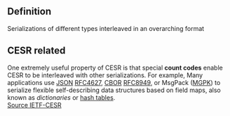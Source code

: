## Definition
Serializations of different types interleaved in an overarching format

## CESR related
One extremely useful property of CESR is that special **count codes** enable CESR to be interleaved with other serializations. For example, Many applications use [JSON](https://weboftrust.github.io/ietf-cesr/draft-ssmith-cesr.html#JSON) [RFC4627](https://weboftrust.github.io/ietf-cesr/draft-ssmith-cesr.html#RFC4627), [CBOR](https://weboftrust.github.io/ietf-cesr/draft-ssmith-cesr.html#CBOR) [RFC8949](https://weboftrust.github.io/ietf-cesr/draft-ssmith-cesr.html#RFC8949), or MsgPack ([MGPK](https://weboftrust.github.io/ietf-cesr/draft-ssmith-cesr.html#MGPK)) to serialize flexible self-describing data structures based on field maps, also known as _dictionaries_ or [hash tables](term_distributed-hash-table).\
[Source IETF-CESR](https://weboftrust.github.io/ietf-cesr/draft-ssmith-cesr.html#section-3.5)